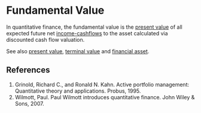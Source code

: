 # Fundamental Value
In quantitative finance, the fundamental value is the [present value](present-value.md) of all expected future net [income-cashflows](income-cashflows.md) to the asset calculated via discounted cash flow valuation.

See also [present value](present-value.md), [terminal value](terminal-value.md) and [financial asset](financial-asset.md).

## References
1. Grinold, Richard C., and Ronald N. Kahn. Active portfolio management: Quantitative theory and applications. Probus, 1995.
1. Wilmott, Paul. Paul Wilmott introduces quantitative finance. John Wiley & Sons, 2007.